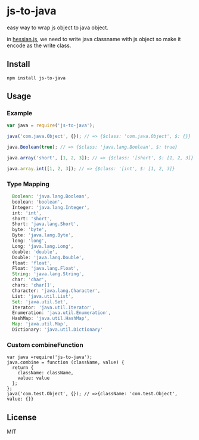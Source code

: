 js-to-java
==========

easy way to wrap js object to java object.

in [hessian.js](/dead-horse/hessian.js), we need to write java classname with js object so make it encode as the write class.

## Install

```
npm install js-to-java
```
## Usage

### Example

```js
var java = require('js-to-java');

java('com.java.Object', {}); // => {$class: 'com.java.Object', $: {}}

java.Boolean(true); // => {$class: 'java.lang.Boolean', $: true}

java.array('short', [1, 2, 3]); // => {$class: '[short', $: [1, 2, 3]}

java.array.int([1, 2, 3]); // => {$class: '[int', $: [1, 2, 3]}
```

### Type Mapping

```js
  Boolean: 'java.lang.Boolean',
  boolean: 'boolean',
  Integer: 'java.lang.Integer',
  int: 'int',
  short: 'short',
  Short: 'java.lang.Short',
  byte: 'byte',
  Byte: 'java.lang.Byte',
  long: 'long',
  Long: 'java.lang.Long',
  double: 'double',
  Double: 'java.lang.Double',
  float: 'float',
  Float: 'java.lang.Float',
  String: 'java.lang.String',
  char: 'char',
  chars: 'char[]',
  Character: 'java.lang.Character',
  List: 'java.util.List',
  Set: 'java.util.Set',
  Iterator: 'java.util.Iterator',
  Enumeration: 'java.util.Enumeration',
  HashMap: 'java.util.HashMap',
  Map: 'java.util.Map',
  Dictionary: 'java.util.Dictionary'
```

### Custom combineFunction

```
var java =require('js-to-java');
java.combine = function (className, value) {
  return {
    className: className,
    value: value
  };
};
java('com.test.Object', {}); // =>{className: 'com.test.Object', value: {}}
```

## License
MIT
